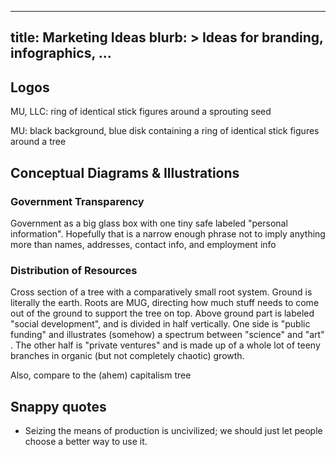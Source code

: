 ------------------------
title: Marketing Ideas
blurb: >
  Ideas for branding, infographics, ...
------------------------

## Logos

MU, LLC: ring of identical stick figures around a sprouting seed

MU: black background, blue disk containing a ring of identical stick figures around a tree

## Conceptual Diagrams & Illustrations

### Government Transparency

Government as a big glass box with one tiny safe labeled "personal information". Hopefully that is a narrow enough phrase not to imply anything more than names, addresses, contact info, and employment info

### Distribution of Resources

Cross section of a tree with a comparatively small root system. Ground is literally the earth. Roots are MUG, directing how much stuff needs to come out of the ground to support the tree on top. Above ground part is labeled "social development", and is divided in half vertically. One side is "public funding" and illustrates (somehow) a spectrum between "science" and "art" . The other half is "private ventures" and is made up of a whole lot of teeny branches in organic (but not completely chaotic) growth.

Also, compare to the (ahem) capitalism tree

## Snappy quotes

- Seizing the means of production is uncivilized; we should just let people choose a better way to use it.
